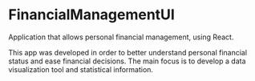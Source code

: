 # FinancialManagementUI
Application that allows personal financial management, using React.  

This app was developed in order to better understand personal financial status and ease financial decisions. The main focus is to develop a data visualization tool and statistical information.
